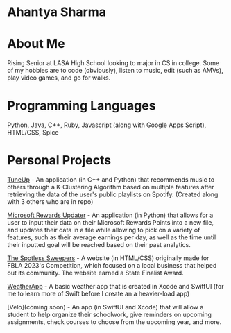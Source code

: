 # Ahantya Sharma

# About Me

Rising Senior at LASA High School looking to major in CS in college. Some of my hobbies are to code (obviously), listen to music, edit (such as AMVs), play video games, and go for walks.

# Programming Languages
Python, Java, C++, Ruby, Javascript (along with Google Apps Script), HTML/CSS, Spice

# Personal Projects

[TuneUp](https://github.com/Ahantya/TuneUp) - An application (in C++ and Python) that recommends music to others through a K-Clustering Algorithm based on multiple features after retrieving the data of the user's public playlists on Spotify. (Created along with 3 others who are in repo)

[Microsoft Rewards Updater](https://github.com/Ahantya/Microsoft-Rewards-Updater) - An application (in Python) that allows for a user to input their data on their Microsoft Rewards Points into a new file, and updates their data in a file while allowing to pick on a variety of features, such as their average earnings per day, as well as the time until their inputted goal will be reached based on their past analytics.

[The Spotless Sweepers](https://github.com/Ahantya/ahantya.github.io) - A website (in HTML/CSS) originally made for FBLA 2023's Competition, which focused on a local business that helped out its community. The website earned a State Finalist Award.

[WeatherApp](https://github.com/Ahantya/WeatherApp) - A basic weather app that is created in Xcode and SwitfUI (for me to learn more of Swift before I create an a heavier-load app)

[Velo](coming soon) - An app (in SwiftUI and Xcode) that will allow a student to help organize their schoolwork, give reminders on upcoming assignments, check courses to choose from the upcoming year, and more. 


